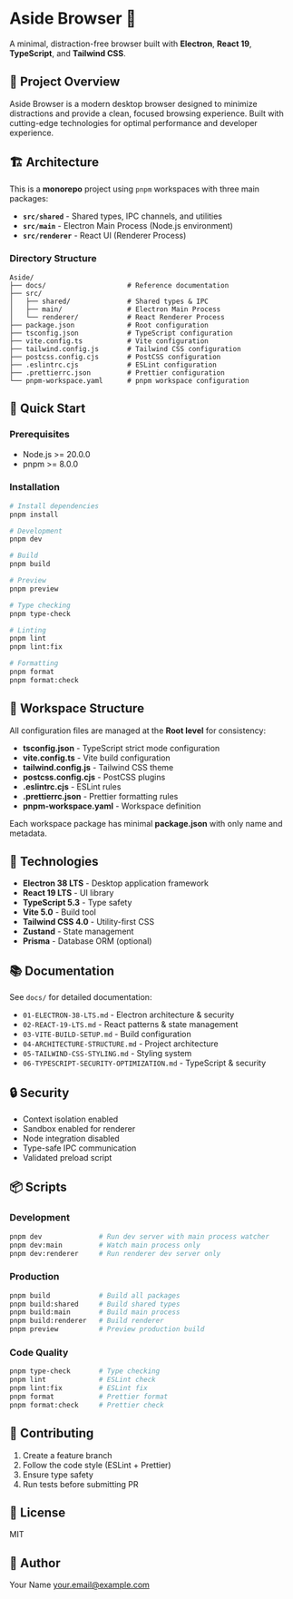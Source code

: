 # Aside Browser 🌿

A minimal, distraction-free browser built with **Electron**, **React 19**, **TypeScript**, and **Tailwind CSS**.

## 🎯 Project Overview

Aside Browser is a modern desktop browser designed to minimize distractions and provide a clean, focused browsing experience. Built with cutting-edge technologies for optimal performance and developer experience.

## 🏗️ Architecture

This is a **monorepo** project using `pnpm` workspaces with three main packages:

- **`src/shared`** - Shared types, IPC channels, and utilities
- **`src/main`** - Electron Main Process (Node.js environment)
- **`src/renderer`** - React UI (Renderer Process)

### Directory Structure

```
Aside/
├── docs/                    # Reference documentation
├── src/
│   ├── shared/              # Shared types & IPC
│   ├── main/                # Electron Main Process
│   └── renderer/            # React Renderer Process
├── package.json             # Root configuration
├── tsconfig.json            # TypeScript configuration
├── vite.config.ts           # Vite configuration
├── tailwind.config.js       # Tailwind CSS configuration
├── postcss.config.cjs       # PostCSS configuration
├── .eslintrc.cjs            # ESLint configuration
├── .prettierrc.json         # Prettier configuration
└── pnpm-workspace.yaml      # pnpm workspace configuration
```

## 🚀 Quick Start

### Prerequisites

- Node.js >= 20.0.0
- pnpm >= 8.0.0

### Installation

```bash
# Install dependencies
pnpm install

# Development
pnpm dev

# Build
pnpm build

# Preview
pnpm preview

# Type checking
pnpm type-check

# Linting
pnpm lint
pnpm lint:fix

# Formatting
pnpm format
pnpm format:check
```

## 📁 Workspace Structure

All configuration files are managed at the **Root level** for consistency:

- **tsconfig.json** - TypeScript strict mode configuration
- **vite.config.ts** - Vite build configuration
- **tailwind.config.js** - Tailwind CSS theme
- **postcss.config.cjs** - PostCSS plugins
- **.eslintrc.cjs** - ESLint rules
- **.prettierrc.json** - Prettier formatting rules
- **pnpm-workspace.yaml** - Workspace definition

Each workspace package has minimal **package.json** with only name and metadata.

## 🔧 Technologies

- **Electron 38 LTS** - Desktop application framework
- **React 19 LTS** - UI library
- **TypeScript 5.3** - Type safety
- **Vite 5.0** - Build tool
- **Tailwind CSS 4.0** - Utility-first CSS
- **Zustand** - State management
- **Prisma** - Database ORM (optional)

## 📚 Documentation

See `docs/` for detailed documentation:

- `01-ELECTRON-38-LTS.md` - Electron architecture & security
- `02-REACT-19-LTS.md` - React patterns & state management
- `03-VITE-BUILD-SETUP.md` - Build configuration
- `04-ARCHITECTURE-STRUCTURE.md` - Project architecture
- `05-TAILWIND-CSS-STYLING.md` - Styling system
- `06-TYPESCRIPT-SECURITY-OPTIMIZATION.md` - TypeScript & security

## 🔒 Security

- Context isolation enabled
- Sandbox enabled for renderer
- Node integration disabled
- Type-safe IPC communication
- Validated preload script

## 📦 Scripts

### Development

```bash
pnpm dev              # Run dev server with main process watcher
pnpm dev:main         # Watch main process only
pnpm dev:renderer     # Run renderer dev server only
```

### Production

```bash
pnpm build            # Build all packages
pnpm build:shared     # Build shared types
pnpm build:main       # Build main process
pnpm build:renderer   # Build renderer
pnpm preview          # Preview production build
```

### Code Quality

```bash
pnpm type-check       # Type checking
pnpm lint             # ESLint check
pnpm lint:fix         # ESLint fix
pnpm format           # Prettier format
pnpm format:check     # Prettier check
```

## 🤝 Contributing

1. Create a feature branch
2. Follow the code style (ESLint + Prettier)
3. Ensure type safety
4. Run tests before submitting PR

## 📝 License

MIT

## 👤 Author

Your Name <your.email@example.com>
